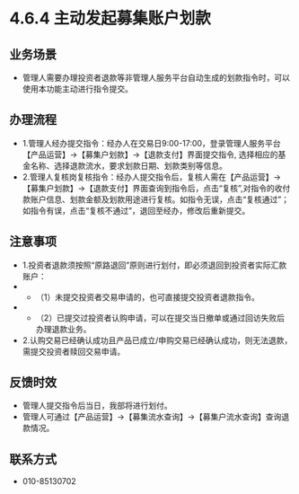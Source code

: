 # 4.6.4 主动发起募集账户划款
## <i class="hicon lb1"></i>业务场景
- 管理人需要办理投资者退款等非管理人服务平台自动生成的划款指令时，可以使用本功能主动进行指令提交。

## <i class="hicon lb2"></i>办理流程
- 1.管理人经办提交指令：经办人在交易日9:00-17:00，登录管理人服务平台【产品运营】->【募集户划款】->【退款支付】界面提交指令, 选择相应的基金名称、选择退款流水，要求划款日期、划款类别等信息。
- 2.管理人复核岗复核指令：经办人提交指令后，复核人需在【产品运营】->【募集户划款】->【退款支付】界面查询到指令后，点击“复核”,对指令的收付款账户信息、划款金额及划款用途进行复核。如指令无误，点击“复核通过”；如指令有误，点击“复核不通过”，退回至经办，修改后重新提交。

## <i class="hicon lb3"></i>注意事项
- 1.投资者退款须按照“原路退回”原则进行划付，即必须退回到投资者实际汇款账户：
- - （1）未提交投资者交易申请的，也可直接提交投资者退款指令。
- - （2）已提交过投资者认购申请，可以在提交当日撤单或通过回访失败后办理退款业务。
- 2.认购交易已经确认成功且产品已成立/申购交易已经确认成功，则无法退款，需提交投资者赎回交易申请。

## <i class="hicon lb4"></i>反馈时效
- 管理人提交指令后当日，我部将进行划付。
- 管理人可通过【产品运营】->【募集流水查询】->【募集户流水查询】查询退款情况。

## <i class="hicon lb5"></i>联系方式
- 010-85130702
